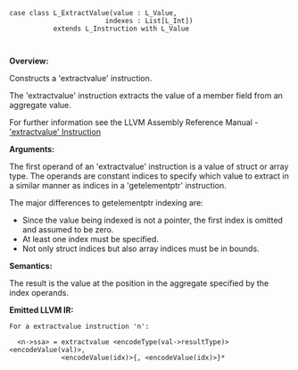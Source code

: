 
```



case class L_ExtractValue(value : L_Value, 
                        indexes : List[L_Int]) 
           extends L_Instruction with L_Value



```

**Overview:**

Constructs a 'extractvalue' instruction.

The 'extractvalue' instruction extracts the value of a member field from an aggregate value.

For further information see the LLVM Assembly Reference Manual - ['extractvalue' Instruction](http://llvm.org/docs/LangRef.html#i_extractvalue)

**Arguments:**

The first operand of an 'extractvalue' instruction is a value of struct or array type. The operands are constant indices to specify which value to extract in a similar manner as indices in a 'getelementptr' instruction.

The major differences to getelementptr indexing are:

  * Since the value being indexed is not a pointer, the first index is omitted and assumed to be zero.
  * At least one index must be specified.
  * Not only struct indices but also array indices must be in bounds.

**Semantics:**

The result is the value at the position in the aggregate specified by the index operands.

**Emitted LLVM IR:**
```
For a extractvalue instruction 'n':

  <n->ssa> = extractvalue <encodeType(val->resultType)> <encodeValue(val)>, 
             <encodeValue(idx)>{, <encodeValue(idx)>}*

```